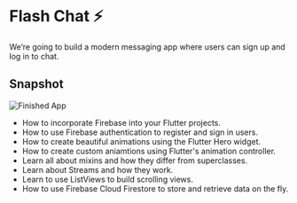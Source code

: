 # Flash Chat ⚡️

We’re going to build a modern messaging app where users can sign up and log in to chat.

## Snapshot 

![Finished App](https://github.com/londonappbrewery/Images/blob/master/flash_chat_flutter_demo.gif)

- How to incorporate Firebase into your Flutter projects.
- How to use Firebase authentication to register and sign in users.
- How to create beautiful animations using the Flutter Hero widget.
- How to create custom aniamtions using Flutter's animation controller. 
- Learn all about mixins and how they differ from superclasses.
- Learn about Streams and how they work.
- Learn to use ListViews to build scrolling views.
- How to use Firebase Cloud Firestore to store and retrieve data on the fly.

